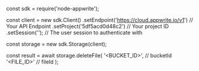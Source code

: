 const sdk = require('node-appwrite');

const client = new sdk.Client()
    .setEndpoint('https://cloud.appwrite.io/v1') // Your API Endpoint
    .setProject('5df5acd0d48c2') // Your project ID
    .setSession(''); // The user session to authenticate with

const storage = new sdk.Storage(client);

const result = await storage.deleteFile(
    '<BUCKET_ID>', // bucketId
    '<FILE_ID>' // fileId
);
